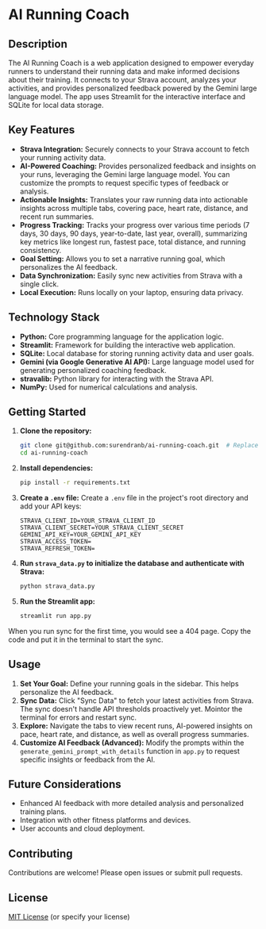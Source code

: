 # AI Running Coach

## Description

The AI Running Coach is a web application designed to empower everyday runners to understand their running data and make informed decisions about their training.  It connects to your Strava account, analyzes your activities, and provides personalized feedback powered by the Gemini large language model.  The app uses Streamlit for the interactive interface and SQLite for local data storage.

## Key Features

*   **Strava Integration:** Securely connects to your Strava account to fetch your running activity data.
*   **AI-Powered Coaching:**  Provides personalized feedback and insights on your runs, leveraging the Gemini large language model. You can customize the prompts to request specific types of feedback or analysis.
*   **Actionable Insights:** Translates your raw running data into actionable insights across multiple tabs, covering pace, heart rate, distance, and recent run summaries.
*   **Progress Tracking:**  Tracks your progress over various time periods (7 days, 30 days, 90 days, year-to-date, last year, overall), summarizing key metrics like longest run, fastest pace, total distance, and running consistency.
*   **Goal Setting:** Allows you to set a narrative running goal, which personalizes the AI feedback.
*   **Data Synchronization:**  Easily sync new activities from Strava with a single click.
*   **Local Execution:** Runs locally on your laptop, ensuring data privacy.

## Technology Stack

*   **Python:** Core programming language for the application logic.
*   **Streamlit:**  Framework for building the interactive web application.
*   **SQLite:** Local database for storing running activity data and user goals.
*   **Gemini (via Google Generative AI API):**  Large language model used for generating personalized coaching feedback.
*   **stravalib:** Python library for interacting with the Strava API.
*   **NumPy:** Used for numerical calculations and analysis.

## Getting Started

1.  **Clone the repository:**
    ```bash
    git clone git@github.com:surendranb/ai-running-coach.git  # Replace with your repo URL
    cd ai-running-coach
    ```
2.  **Install dependencies:**
    ```bash
    pip install -r requirements.txt
    ```
3.  **Create a `.env` file:**
    Create a `.env` file in the project's root directory and add your API keys:
    ```
    STRAVA_CLIENT_ID=YOUR_STRAVA_CLIENT_ID
    STRAVA_CLIENT_SECRET=YOUR_STRAVA_CLIENT_SECRET
    GEMINI_API_KEY=YOUR_GEMINI_API_KEY
    STRAVA_ACCESS_TOKEN=
    STRAVA_REFRESH_TOKEN=

    ```
4.  **Run `strava_data.py` to initialize the database and authenticate with Strava:**
    ```bash
    python strava_data.py
    ```
5.  **Run the Streamlit app:**
    ```bash
    streamlit run app.py
    ```
   When you run sync for the first time, you would see a 404 page. Copy the code and put it in the terminal to start the sync.

## Usage

1.  **Set Your Goal:**  Define your running goals in the sidebar. This helps personalize the AI feedback.
2.  **Sync Data:** Click "Sync Data" to fetch your latest activities from Strava. The sync doesn't handle API thresholds proactively yet. Mointor the terminal for errors and restart sync.
3.  **Explore:** Navigate the tabs to view recent runs, AI-powered insights on pace, heart rate, and distance, as well as overall progress summaries.
4.  **Customize AI Feedback (Advanced):**  Modify the prompts within the `generate_gemini_prompt_with_details` function in `app.py` to request specific insights or feedback from the AI.


## Future Considerations

*   Enhanced AI feedback with more detailed analysis and personalized training plans.
*   Integration with other fitness platforms and devices.
*   User accounts and cloud deployment.

## Contributing

Contributions are welcome!  Please open issues or submit pull requests.


## License

[MIT License](https://choosealicense.com/licenses/mit/)  (or specify your license)